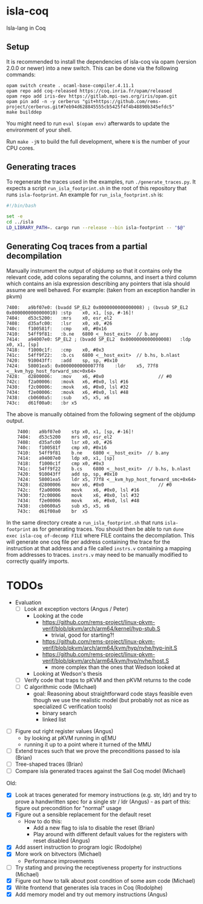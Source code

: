 # isla-coq
Isla-lang in Coq

## Setup

It is recommended to install the dependencies of isla-coq via opam
(version 2.0.0 or newer) into a new switch. This can be done via the
following commands:

```
opam switch create . ocaml-base-compiler.4.11.1
opam repo add coq-released https://coq.inria.fr/opam/released
opam repo add iris-dev https://gitlab.mpi-sws.org/iris/opam.git
opam pin add -n -y cerberus "git+https://github.com/rems-project/cerberus.git#7eb94d628845555cb5425f4f4b48890b345efdc5"
make builddep
```

You might need to run `eval $(opam env)` afterwards to update the environment of your shell.

Run `make -jN` to build the full development, where `N` is the number of your
CPU cores.

## Generating traces

To regenerate the traces used in the examples, run `./generate_traces.py`.
It expects a script `run_isla_footprint.sh` in the root of this repository that runs `isla-footprint`.
An example for `run_isla_footprint.sh` is:
```bash
#!/bin/bash

set -e
cd ../isla
LD_LIBRARY_PATH=. cargo run --release --bin isla-footprint -- "$@"
```

## Generating Coq traces from a partial decompilation

Manually instrument the output of objdump so that it contains only the relevant
code, add colons separating the columns, and insert a third column which
contains an isla expression describing any pointers that isla should assume are
well behaved. For example: (taken from an exception handler in pkvm)
```
7400:	a9bf07e0: (bvadd SP_EL2 0x0000000000000008) ; (bvsub SP_EL2 0x0000000000000010)	:stp	x0, x1, [sp, #-16]!	
7404:	d53c5200: 	:mrs	x0, esr_el2
7408:	d35afc00: 	:lsr	x0, x0, #26
740c:	f100581f: 	:cmp	x0, #0x16
7410:	54ff9f81: 	:b.ne	6800 <__host_exit>  // b.any
7414:	a94007e0: SP_EL2 ; (bvadd SP_EL2  0x0000000000000008)	:ldp	x0, x1, [sp]
7418:	f1000c1f: 	:cmp	x0, #0x3
741c:	54ff9f22: 	:b.cs	6800 <__host_exit>  // b.hs, b.nlast
7420:	910043ff: 	:add	sp, sp, #0x10
7424:	58001ea5: 0x00000000000077f8 	:ldr	x5, 77f8 <__kvm_hyp_host_forward_smc+0x64>
7428:	d2800006: 	:mov	x6, #0x0                   	// #0
742c:	f2a00006: 	:movk	x6, #0x0, lsl #16
7430:	f2c00006: 	:movk	x6, #0x0, lsl #32
7434:	f2e00006: 	:movk	x6, #0x0, lsl #48
7438:	cb0600a5: 	:sub	x5, x5, x6
743c:	d61f00a0: 	:br	x5
```
The above is manually obtained from the following segment of the objdump output.
```
    7400:	a9bf07e0 	stp	x0, x1, [sp, #-16]!
    7404:	d53c5200 	mrs	x0, esr_el2
    7408:	d35afc00 	lsr	x0, x0, #26
    740c:	f100581f 	cmp	x0, #0x16
    7410:	54ff9f81 	b.ne	6800 <__host_exit>  // b.any
    7414:	a94007e0 	ldp	x0, x1, [sp]
    7418:	f1000c1f 	cmp	x0, #0x3
    741c:	54ff9f22 	b.cs	6800 <__host_exit>  // b.hs, b.nlast
    7420:	910043ff 	add	sp, sp, #0x10
    7424:	58001ea5 	ldr	x5, 77f8 <__kvm_hyp_host_forward_smc+0x64>
    7428:	d2800006 	mov	x6, #0x0                   	// #0
    742c:	f2a00006 	movk	x6, #0x0, lsl #16
    7430:	f2c00006 	movk	x6, #0x0, lsl #32
    7434:	f2e00006 	movk	x6, #0x0, lsl #48
    7438:	cb0600a5 	sub	x5, x5, x6
    743c:	d61f00a0 	br	x5
```

In the same directory create a `run_isla_footprint.sh` that runs
`isla-footprint` as for generating traces. You should then be able to run `dune
exec isla-coq of-decomp FILE` where FILE contains the decompilation. This will
generate one coq file per address containing the trace for the instruction at
that address and a file called `instrs.v` containing a mapping from addresses to
traces. `instrs.v` may need to be manually modified to correctly qualify
imports.

# TODOs

- Evaluation
  - [ ] Look at exception vectors (Angus / Peter)
    - Looking at the code
      - https://github.com/rems-project/linux-pkvm-verif/blob/pkvm/arch/arm64/kernel/hyp-stub.S
        - trivial, good for starting?!
      - https://github.com/rems-project/linux-pkvm-verif/blob/pkvm/arch/arm64/kvm/hyp/nvhe/hyp-init.S
      - https://github.com/rems-project/linux-pkvm-verif/blob/pkvm/arch/arm64/kvm/hyp/nvhe/host.S
        - more complex than the ones that Wedson looked at
    - Looking at Wedson's thesis
  - [ ] Verify code that traps to pKVM and then pKVM returns to the code
  - [ ] C algorithmic code (Michael)
    - goal: Reasoning about straightforward code stays feasible even
      though we use the realistic model (but probably not as nice as
      specialized C verification tools)
      - binary search
      - linked list
- [ ] Figure out right register values (Angus)
  - by looking at pKVM running in qEMU
  - running it up to a point where it turned of the MMU
- [ ] Extend traces such that we prove the preconditions passed to isla (Brian)
- [ ] Tree-shaped traces (Brian)
- [ ] Compare isla generated traces against the Sail Coq model (Michael)

Old:

- [X] Look at traces generated for memory instructions (e.g. str, ldr)
      and try to prove a handwritten spec for a single str / ldr (Angus)
      - as part of this: figure out precondition for "normal" usage
- [X] Figure out a sensible replacement for the default reset
  - How to do this:
    - Add a new flag to isla to disable the reset (Brian)
    - Play around with different default values for the registers with reset disabled (Angus)
- [X] Add assert instruction to program logic (Rodolphe)
- [X] More work on bitvectors (Michael)
  - Performance improvements
- [ ] Try stating and proving the receptiveness property for instructions (Michael)
- [X] Figure out how to talk about post condition of some asm code (Michael)
- [X] Write frontend that generates isla traces in Coq (Rodolphe)
- [X] Add memory model and try out memory instructions (Angus)
